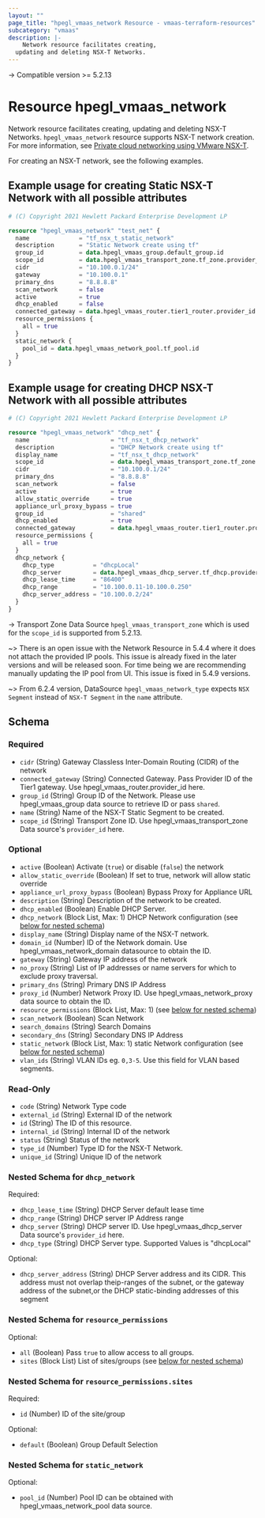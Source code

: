 ```yaml
---
layout: ""
page_title: "hpegl_vmaas_network Resource - vmaas-terraform-resources"
subcategory: "vmaas"
description: |-
    Network resource facilitates creating,
  updating and deleting NSX-T Networks.
---
```


-> Compatible version >= 5.2.13

# Resource hpegl_vmaas_network

Network resource facilitates creating,
		updating and deleting NSX-T Networks.
`hpegl_vmaas_network` resource supports NSX-T network creation.
For more information, see [Private cloud networking using VMware NSX-T](https://www.hpe.com/info/HPE-GreenLake-private-cloud-networking).

For creating an NSX-T network, see the following examples.

## Example usage for creating Static NSX-T Network with all possible attributes

```terraform
# (C) Copyright 2021 Hewlett Packard Enterprise Development LP

resource "hpegl_vmaas_network" "test_net" {
  name              = "tf_nsx_t_static_network"
  description       = "Static Network create using tf"
  group_id          = data.hpegl_vmaas_group.default_group.id
  scope_id          = data.hpegl_vmaas_transport_zone.tf_zone.provider_id
  cidr              = "10.100.0.1/24"
  gateway           = "10.100.0.1"
  primary_dns       = "8.8.8.8"
  scan_network      = false
  active            = true
  dhcp_enabled      = false
  connected_gateway = data.hpegl_vmaas_router.tier1_router.provider_id
  resource_permissions {
    all = true
  }
  static_network {
    pool_id = data.hpegl_vmaas_network_pool.tf_pool.id
  }
}
```

## Example usage for creating DHCP NSX-T Network with all possible attributes

```terraform
# (C) Copyright 2021 Hewlett Packard Enterprise Development LP

resource "hpegl_vmaas_network" "dhcp_net" {
  name                       = "tf_nsx_t_dhcp_network"
  description                = "DHCP Network create using tf"
  display_name               = "tf_nsx_t_dhcp_network"
  scope_id                   = data.hpegl_vmaas_transport_zone.tf_zone.provider_id
  cidr                       = "10.100.0.1/24"
  primary_dns                = "8.8.8.8"
  scan_network               = false
  active                     = true
  allow_static_override      = true
  appliance_url_proxy_bypass = true
  group_id                   = "shared"
  dhcp_enabled               = true
  connected_gateway          = data.hpegl_vmaas_router.tier1_router.provider_id
  resource_permissions {
    all = true
  }
  dhcp_network {
    dhcp_type           = "dhcpLocal"
    dhcp_server         = data.hpegl_vmaas_dhcp_server.tf_dhcp.provider_id
    dhcp_lease_time     = "86400"
    dhcp_range          = "10.100.0.11-10.100.0.250"
    dhcp_server_address = "10.100.0.2/24"
  }
}
```

-> Transport Zone Data Source `hpegl_vmaas_transport_zone` which is used for the
`scope_id` is supported from 5.2.13.

~> There is an open issue with the Network Resource in 5.4.4 where it does not attach the provided IP pools.
This issue is already fixed in the later versions and will be released soon. For time being we are recommending manually
updating the IP pool from UI. This issue is fixed in 5.4.9 versions.

~> From 6.2.4 version, DataSource `hpegl_vmaas_network_type` expects `NSX Segment` instead of `NSX-T Segment` in the `name` attribute.

<!-- schema generated by tfplugindocs -->
## Schema

### Required

- `cidr` (String) Gateway Classless Inter-Domain Routing (CIDR) of the network
- `connected_gateway` (String) Connected Gateway. Pass Provider ID of the Tier1 gateway. Use hpegl_vmaas_router.provider_id  here.
- `group_id` (String) Group ID of the Network. Please use hpegl_vmaas_group data source to retrieve ID or pass `shared`.
- `name` (String) Name of the NSX-T Static Segment to be created.
- `scope_id` (String) Transport Zone ID. Use hpegl_vmaas_transport_zone Data source's `provider_id` here.

### Optional

- `active` (Boolean) Activate (`true`) or disable (`false`) the network
- `allow_static_override` (Boolean) If set to true, network will allow static override
- `appliance_url_proxy_bypass` (Boolean) Bypass Proxy for Appliance URL
- `description` (String) Description of the network to be created.
- `dhcp_enabled` (Boolean) Enable DHCP Server.
- `dhcp_network` (Block List, Max: 1) DHCP Network configuration (see [below for nested schema](#nestedblock--dhcp_network))
- `display_name` (String) Display name of the NSX-T network.
- `domain_id` (Number) ID of the Network domain. Use hpegl_vmaas_network_domain datasource to obtain the ID.
- `gateway` (String) Gateway IP address of the network
- `no_proxy` (String) List of IP addresses or name servers for which to exclude proxy traversal.
- `primary_dns` (String) Primary DNS IP Address
- `proxy_id` (Number) Network Proxy ID. Use hpegl_vmaas_network_proxy data source to obtain the ID.
- `resource_permissions` (Block List, Max: 1) (see [below for nested schema](#nestedblock--resource_permissions))
- `scan_network` (Boolean) Scan Network
- `search_domains` (String) Search Domains
- `secondary_dns` (String) Secondary DNS IP Address
- `static_network` (Block List, Max: 1) static Network configuration (see [below for nested schema](#nestedblock--static_network))
- `vlan_ids` (String) VLAN IDs eg. `0,3-5`. Use this field for VLAN based segments.

### Read-Only

- `code` (String) Network Type code
- `external_id` (String) External ID of the network
- `id` (String) The ID of this resource.
- `internal_id` (String) Internal ID of the network
- `status` (String) Status of the network
- `type_id` (Number) Type ID for the NSX-T Network.
- `unique_id` (String) Unique ID of the network

<a id="nestedblock--dhcp_network"></a>
### Nested Schema for `dhcp_network`

Required:

- `dhcp_lease_time` (String) DHCP Server default lease time
- `dhcp_range` (String) DHCP server IP Address range
- `dhcp_server` (String) DHCP server ID. Use hpegl_vmaas_dhcp_server Data source's `provider_id` here.
- `dhcp_type` (String) DHCP Server type. Supported Values is "dhcpLocal"

Optional:

- `dhcp_server_address` (String) DHCP Server address and its CIDR. This address must not overlap theip-ranges of the subnet, or the gateway address of the subnet,or the DHCP static-binding addresses of this segment


<a id="nestedblock--resource_permissions"></a>
### Nested Schema for `resource_permissions`

Optional:

- `all` (Boolean) Pass `true` to allow access to all groups.
- `sites` (Block List) List of sites/groups (see [below for nested schema](#nestedblock--resource_permissions--sites))

<a id="nestedblock--resource_permissions--sites"></a>
### Nested Schema for `resource_permissions.sites`

Required:

- `id` (Number) ID of the site/group

Optional:

- `default` (Boolean) Group Default Selection



<a id="nestedblock--static_network"></a>
### Nested Schema for `static_network`

Optional:

- `pool_id` (Number) Pool ID can be obtained with hpegl_vmaas_network_pool data source.
